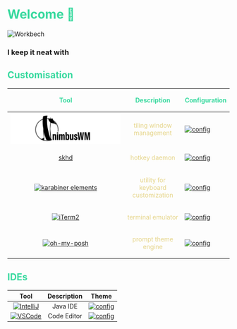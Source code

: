 <h1 style="color: #37d99e"> Welcome 👋</h1>

<img alt="Workbech" src="https://images.unsplash.com/photo-1634703080363-98f94e5a1076?q=80&w=3425&auto=format&fit=crop&ixlib=rb-4.0.3&ixid=M3wxMjA3fDB8MHxwaG90by1wYWdlfHx8fGVufDB8fHx8fA%3D%3D" style="object-fit: cover;object-position:50% 55%" height="300" width="1000">

### I keep it neat with

<h2 style="color: #37d99e">Customisation</h2>

|                                                                    <p style="color: #37d99e">Tool</p>                                                                     |            <p style="color: #37d99e">Description</p>             | <p style="color: #37d99e">Configuration</p>                                                                                                                                                             |
| :-----------------------------------------------------------------------------------------------------------------------------------------------------------------------: | :--------------------------------------------------------------: | ------------------------------------------------------------------------------------------------------------------------------------------------------------------------------------------------------- |
|           <a href="https://github.com/koekeishiya/yabai"><img alt="Yabai" src="https://github.com/koekeishiya/yabai/raw/master/assets/banner/banner.svg"/></a>            |      <p style="color: #E5D487">tiling window management</p>      | <a href="https://github.com/bogdan23a/.config/blob/main/yabai/yabairc"><img alt="config" src="https://static-00.iconduck.com/assets.00/cog-settings-icon-256x203-oe3ab4du.png" width="40px">            |
|                                                          <a href="https://github.com/koekeishiya/skhd">skhd</a>                                                           |           <p style="color: #E5D487">hotkey daemon</p>            | <a href="https://github.com/bogdan23a/.config/blob/main/skhd/skhdrc"><img alt="config" src="https://static-00.iconduck.com/assets.00/cog-settings-icon-256x203-oe3ab4du.png" width="40px">              |
| <a href="https://github.com/pqrs-org/Karabiner-Elements"><img alt="karabiner elements" src="https://karabiner-elements.pqrs.org/favicons/android-96x96.png" width="40px"> | <p style="color: #E5D487">utility for keyboard customization</p> | <a href="https://github.com/bogdan23a/.config/blob/main/karabiner/karabiner.json"><img alt="config" src="https://static-00.iconduck.com/assets.00/cog-settings-icon-256x203-oe3ab4du.png" width="40px"> |
|                                         <a href=""><img alt="iTerm2" src="https://iterm2.com/img/logo2x.jpg" width="120px"/> </a>                                         |         <p style="color: #E5D487">terminal emulator</p>          | <a href="https://github.com/bogdan23a/.config/blob/main/yabai/yabairc"><img alt="config" src="https://static-00.iconduck.com/assets.00/cog-settings-icon-256x203-oe3ab4du.png" width="40px">            |
|          <a href=""><img alt="oh-my-posh" src="https://raw.githubusercontent.com/jandedobbeleer/oh-my-posh/main/website/static/img/logo.png" width="100px"/></a>          |        <p style="color: #E5D487">prompt theme engine</p>         | <a href="https://github.com/bogdan23a/.config/blob/main/yabai/yabairc"><img alt="config" src="https://static-00.iconduck.com/assets.00/brush-icon-128x127-db5wcua1.png" width="40px">                   |

<h2 style="color:#37d99e">IDEs</h2>

|                                              Tool                                               | Description | Theme                                                                                                                                                                                         |
| :---------------------------------------------------------------------------------------------: | :---------: | --------------------------------------------------------------------------------------------------------------------------------------------------------------------------------------------- |
|      <a href=""><img alt="IntelliJ" src="https://www.jetbrains.com/icon.svg?r=1234"/></a>       |  Java IDE   | <a href="https://github.com/bogdan23a/.config/blob/main/yabai/yabairc"><img alt="config" src="https://static-00.iconduck.com/assets.00/brush-icon-128x127-db5wcua1.png" width="40px">         |
| <a href=""><img alt="VSCode" src="https://code.visualstudio.com/favicon.ico" width="40px"/></a> | Code Editor | <a href="https://marketplace.visualstudio.com/items?itemName=TheBromo.bromium"><img alt="config" src="https://static-00.iconduck.com/assets.00/brush-icon-128x127-db5wcua1.png" width="40px"> |
